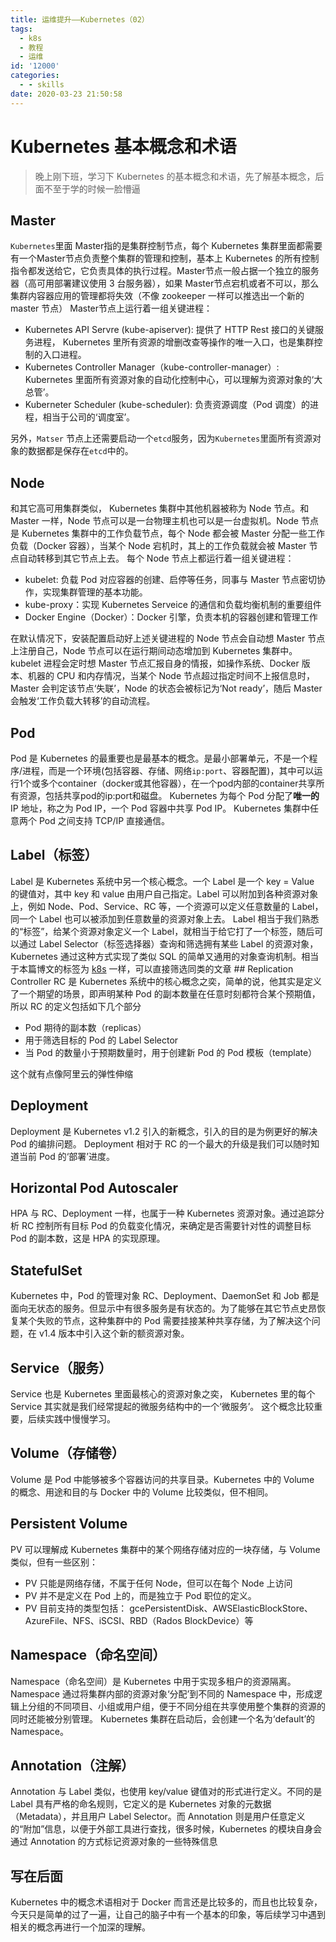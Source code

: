 ```yaml
---
title: 运维提升——Kubernetes（02）
tags:
  - k8s
  - 教程
  - 运维
id: '12000'
categories:
  - - skills
date: 2020-03-23 21:50:58
---
```


# Kubernetes 基本概念和术语

> 晚上刚下班，学习下 Kubernetes 的基本概念和术语，先了解基本概念，后面不至于学的时候一脸懵逼

## Master

`Kubernetes`里面 Master指的是集群控制节点，每个 Kubernetes 集群里面都需要有一个Master节点负责整个集群的管理和控制，基本上 Kubernetes 的所有控制指令都发送给它，它负责具体的执行过程。Master节点一般占据一个独立的服务器（高可用部署建议使用 3 台服务器），如果 Master节点宕机或者不可以，那么集群内容器应用的管理都将失效（不像 zookeeper 一样可以推选出一个新的 master 节点） Master节点上运行着一组关键进程：

*   Kubernetes API Servre (kube-apiserver): 提供了 HTTP Rest 接口的关键服务进程， Kubernetes 里所有资源的增删改查等操作的唯一入口，也是集群控制的入口进程。
*   Kubernetes Controller Manager（kube-controller-manager）: Kubernetes 里面所有资源对象的自动化控制中心，可以理解为资源对象的‘大总管’。
*   Kuberneter Scheduler (kube-scheduler): 负责资源调度（Pod 调度）的进程，相当于公司的‘调度室’。

另外，`Matser` 节点上还需要启动一个`etcd`服务，因为`Kubernetes`里面所有资源对象的数据都是保存在`etcd`中的。

## Node

和其它高可用集群类似， Kubernetes 集群中其他机器被称为 Node 节点。和 Master 一样，Node 节点可以是一台物理主机也可以是一台虚拟机。Node 节点是 Kubernetes 集群中的工作负载节点，每个 Node 都会被 Master 分配一些工作负载（Docker 容器），当某个 Node 宕机时，其上的工作负载就会被 Master 节点自动转移到其它节点上去。 每个 Node 节点上都运行着一组关键进程：

*   kubelet: 负载 Pod 对应容器的创建、启停等任务，同事与 Master 节点密切协作，实现集群管理的基本功能。
*   kube-proxy：实现 Kubernetes Serveice 的通信和负载均衡机制的重要组件
*   Docker Engine（Docker）：Docker 引擎，负责本机的容器创建和管理工作

在默认情况下，安装配置启动好上述关键进程的 Node 节点会自动想 Master 节点上注册自己，Node 节点可以在运行期间动态增加到 Kubernetes 集群中。kubelet 进程会定时想 Master 节点汇报自身的情报，如操作系统、Docker 版本、机器的 CPU 和内存情况，当某个 Node 节点超过指定时间不上报信息时，Master 会判定该节点‘失联’，Node 的状态会被标记为‘Not ready’，随后 Master 会触发‘工作负载大转移’的自动流程。

## Pod

Pod 是 Kubernetes 的最重要也是最基本的概念。是最小部署单元，不是一个程序/进程，而是一个环境(包括容器、存储、网络`ip:port`、容器配置)，其中可以运行1个或多个container（docker或其他容器），在一个pod内部的container共享所有资源，包括共享pod的ip:port和磁盘。 Kubernetes 为每个 Pod 分配了**唯一的** IP 地址，称之为 Pod IP，一个 Pod 容器中共享 Pod IP。 Kubernetes 集群中任意两个 Pod 之间支持 TCP/IP 直接通信。

## Label（标签）

Label 是 Kubernetes 系统中另一个核心概念。一个 Label 是一个 key = Value 的键值对，其中 key 和 value 由用户自己指定。Label 可以附加到各种资源对象上，例如 Node、Pod、Service、RC 等，一个资源可以定义任意数量的 Label，同一个 Label 也可以被添加到任意数量的资源对象上去。 Label 相当于我们熟悉的“标签”，给某个资源对象定义一个 Label，就相当于给它打了一个标签，随后可以通过 Label Selector（标签选择器）查询和筛选拥有某些 Label 的资源对象， Kubernetes 通过这种方式实现了类似 SQL 的简单又通用的对象查询机制。相当于本篇博文的标签为 [k8s](https://www.52ynn.top/index.php/tag/k8s/ "k8s") 一样，可以直接筛选同类的文章 ## Replication Controller RC 是 Kubernetes 系统中的核心概念之奕，简单的说，他其实是定义了一个期望的场景，即声明某种 Pod 的副本数量在任意时刻都符合某个预期值，所以 RC 的定义包括如下几个部分

*   Pod 期待的副本数（replicas）
*   用于筛选目标的 Pod 的 Label Selector
*   当 Pod 的数量小于预期数量时，用于创建新 Pod 的 Pod 模板（template）

这个就有点像阿里云的弹性伸缩

## Deployment

Deployment 是 Kubernetes v1.2 引入的新概念，引入的目的是为例更好的解决 Pod 的编排问题。 Deployment 相对于 RC 的一个最大的升级是我们可以随时知道当前 Pod 的‘部署’进度。

## Horizontal Pod Autoscaler

HPA 与 RC、Deployment 一样，也属于一种 Kubernetes 资源对象。通过追踪分析 RC 控制所有目标 Pod 的负载变化情况，来确定是否需要针对性的调整目标 Pod 的副本数，这是 HPA 的实现原理。

## StatefulSet

Kubernetes 中，Pod 的管理对象 RC、Deployment、DaemonSet 和 Job 都是面向无状态的服务。但显示中有很多服务是有状态的。为了能够在其它节点史昂恢复某个失败的节点，这种集群中的 Pod 需要挂接某种共享存储，为了解决这个问题，在 v1.4 版本中引入这个新的额资源对象。

## Service（服务）

Service 也是 Kubernetes 里面最核心的资源对象之奕， Kubernetes 里的每个 Service 其实就是我们经常提起的微服务结构中的一个‘微服务’。 这个概念比较重要，后续实践中慢慢学习。

## Volume（存储卷）

Volume 是 Pod 中能够被多个容器访问的共享目录。Kubernetes 中的 Volume 的概念、用途和目的与 Docker 中的 Volume 比较类似，但不相同。

## Persistent Volume

PV 可以理解成 Kubernetes 集群中的某个网络存储对应的一块存储，与 Volume 类似，但有一些区别：

*   PV 只能是网络存储，不属于任何 Node，但可以在每个 Node 上访问
*   PV 并不是定义在 Pod 上的，而是独立于 Pod 职位的定义。
*   PV 目前支持的类型包括： gcePersistentDisk、AWSElasticBlockStore、AzureFile、NFS、iSCSI、RBD（Rados BlockDevice）等

## Namespace（命名空间）

Namespace（命名空间）是 Kubernetes 中用于实现多租户的资源隔离。Namespace 通过将集群内部的资源对象‘分配’到不同的 Namespace 中，形成逻辑上分组的不同项目、小组或用户组，便于不同分组在共享使用整个集群的资源的同时还能被分别管理。 Kubernetes 集群在启动后，会创建一个名为‘default’的 Namespace。

## Annotation（注解）

Annotation 与 Label 类似，也使用 key/value 键值对的形式进行定义。不同的是 Label 具有严格的命名规则，它定义的是 Kubernetes 对象的元数据（Metadata），并且用户 Label Selector。而 Annotation 则是用户任意定义的“附加”信息，以便于外部工具进行查找，很多时候，Kubernetes 的模块自身会通过 Annotation 的方式标记资源对象的一些特殊信息

## 写在后面

Kubernetes 中的概念术语相对于 Docker 而言还是比较多的，而且也比较复杂，今天只是简单的过了一遍，让自己的脑子中有一个基本的印象，等后续学习中遇到相关的概念再进行一个加深的理解。